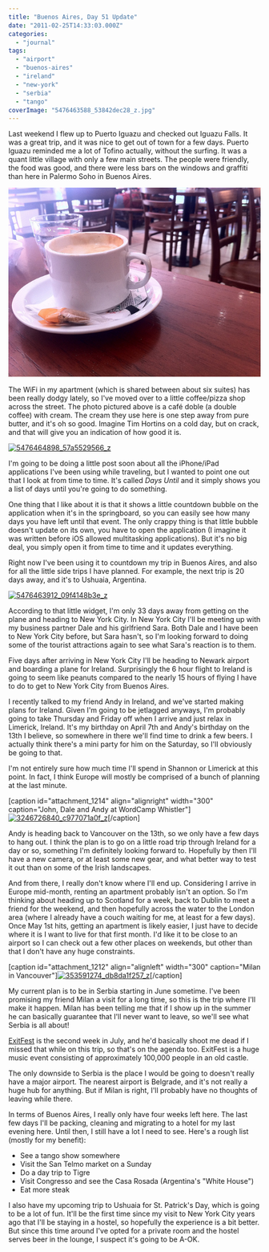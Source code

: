 ```yaml
---
title: "Buenos Aires, Day 51 Update"
date: "2011-02-25T14:33:03.000Z"
categories: 
  - "journal"
tags: 
  - "airport"
  - "buenos-aires"
  - "ireland"
  - "new-york"
  - "serbia"
  - "tango"
coverImage: "5476463588_53842dec28_z.jpg"
---
```


Last weekend I flew up to Puerto Iguazu and checked out Iguazu Falls. It was a great trip, and it was nice to get out of town for a few days. Puerto Iguazu reminded me a lot of Tofino actually, without the surfing. It was a quant little village with only a few main streets. The people were friendly, the food was good, and there were less bars on the windows and graffiti than here in Palermo Soho in Buenos Aires.

[![](images/5476463588_53842dec28_z.jpg "5476463588_53842dec28_z")](http://www.migratorynerd.com/wordpress/wp-content/uploads/2011/02/5476463588_53842dec28_z.jpg)

The WiFi in my apartment (which is shared between about six suites) has been really dodgy lately, so I've moved over to a little coffee/pizza shop across the street. The photo pictured above is a café doble (a double coffee) with cream. The cream they use here is one step away from pure butter, and it's oh so good. Imagine Tim Hortins on a cold day, but on crack, and that will give you an indication of how good it is.

[![](images/5476464898_57a5529566_z-200x300.jpg "5476464898_57a5529566_z")](http://www.migratorynerd.com/wordpress/wp-content/uploads/2011/02/5476464898_57a5529566_z.jpg)

I'm going to be doing a little post soon about all the iPhone/iPad applications I've been using while traveling, but I wanted to point one out that I look at from time to time. It's called _Days Until_ and it simply shows you a list of days until you're going to do something.

One thing that I like about it is that it shows a little countdown bubble on the application when it's in the springboard, so you can easily see how many days you have left until that event. The only crappy thing is that little bubble doesn't update on its own, you have to open the application (I imagine it was written before iOS allowed multitasking applications). But it's no big deal, you simply open it from time to time and it updates everything.

Right now I've been using it to countdown my trip in Buenos Aires, and also for all the little side trips I have planned. For example, the next trip is 20 days away, and it's to Ushuaia, Argentina.

[![](images/5476463912_09f4148b3e_z-200x300.jpg "5476463912_09f4148b3e_z")](http://www.migratorynerd.com/wordpress/wp-content/uploads/2011/02/5476463912_09f4148b3e_z.jpg)

According to that little widget, I'm only 33 days away from getting on the plane and heading to New York City. In New York City I'll be meeting up with my business partner Dale and his girlfriend Sara. Both Dale and I have been to New York City before, but Sara hasn't, so I'm looking forward to doing some of the tourist attractions again to see what Sara's reaction is to them.

Five days after arriving in New York City I'll be heading to Newark airport and boarding a plane for Ireland. Surprisingly the 6 hour flight to Ireland is going to seem like peanuts compared to the nearly 15 hours of flying I have to do to get to New York City from Buenos Aires.

I recently talked to my friend Andy in Ireland, and we've started making plans for Ireland. Given I'm going to be jetlagged anyways, I'm probably going to take Thursday and Friday off when I arrive and just relax in Limerick, Ireland. It's my birthday on April 7th and Andy's birthday on the 13th I believe, so somewhere in there we'll find time to drink a few beers. I actually think there's a mini party for him on the Saturday, so I'll obviously be going to that.

I'm not entirely sure how much time I'll spend in Shannon or Limerick at this point. In fact, I think Europe will mostly be comprised of a bunch of planning at the last minute.

\[caption id="attachment\_1214" align="alignright" width="300" caption="John, Dale and Andy at WordCamp Whistler"\][![](images/3246726840_c977071a0f_z-300x199.jpg "3246726840_c977071a0f_z")](http://www.migratorynerd.com/wordpress/wp-content/uploads/2011/02/3246726840_c977071a0f_z.jpg)\[/caption\]

Andy is heading back to Vancouver on the 13th, so we only have a few days to hang out. I think the plan is to go on a little road trip through Ireland for a day or so, something I'm definitely looking forward to. Hopefully by then I'll have a new camera, or at least some new gear, and what better way to test it out than on some of the Irish landscapes.

And from there, I really don't know where I'll end up. Considering I arrive in Europe mid-month, renting an apartment probably isn't an option. So I'm thinking about heading up to Scotland for a week, back to Dublin to meet a friend for the weekend, and then hopefully across the water to the London area (where I already have a couch waiting for me, at least for a few days). Once May 1st hits, getting an apartment is likely easier, I just have to decide where it is I want to live for that first month. I'd like it to be close to an airport so I can check out a few other places on weekends, but other than that I don't have any huge constraints.

\[caption id="attachment\_1212" align="alignleft" width="300" caption="Milan in Vancouver"\][![](images/353591274_db8da1f257_z-300x199.jpg "353591274_db8da1f257_z")](http://www.migratorynerd.com/wordpress/wp-content/uploads/2011/02/353591274_db8da1f257_z.jpg)\[/caption\]

My current plan is to be in Serbia starting in June sometime. I've been promising my friend Milan a visit for a long time, so this is the trip where I'll make it happen. Milan has been telling me that if I show up in the summer he can basically guarantee that I'll never want to leave, so we'll see what Serbia is all about!

[ExitFest](http://www.exitfest.org/) is the second week in July, and he'd basically shoot me dead if I missed that while on this trip, so that's on the agenda too. ExitFest is a huge music event consisting of approximately 100,000 people in an old castle.

The only downside to Serbia is the place I would be going to doesn't really have a major airport. The nearest airport is Belgrade, and it's not really a huge hub for anything. But if Milan is right, I'll probably have no thoughts of leaving while there.

In terms of Buenos Aires, I really only have four weeks left here. The last few days I'll be packing, cleaning and migrating to a hotel for my last evening here. Until then, I still have a lot I need to see. Here's a rough list (mostly for my benefit):

- See a tango show somewhere
- Visit the San Telmo market on a Sunday
- Do a day trip to Tigre
- Visit Congresso and see the Casa Rosada (Argentina's "White House")
- Eat more steak

I also have my upcoming trip to Ushuaia for St. Patrick's Day, which is going to be a lot of fun. It'll be the first time since my visit to New York City years ago that I'll be staying in a hostel, so hopefully the experience is a bit better. But since this time around I've opted for a private room and the hostel serves beer in the lounge, I suspect it's going to be A-OK.
